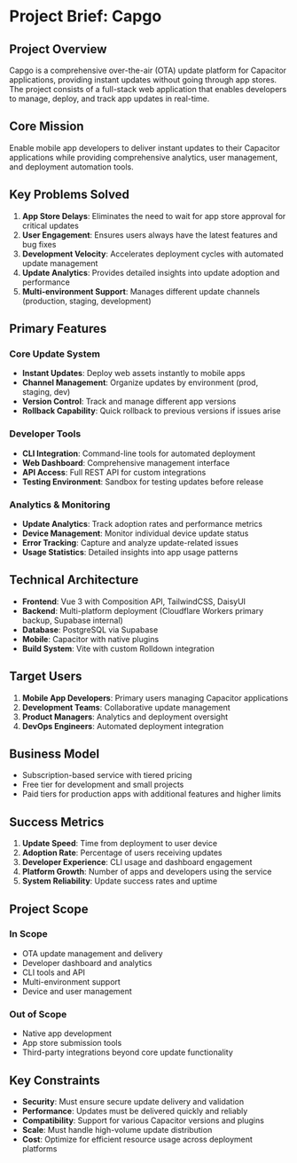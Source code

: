 # Project Brief: Capgo

## Project Overview

Capgo is a comprehensive over-the-air (OTA) update platform for Capacitor
applications, providing instant updates without going through app stores. The
project consists of a full-stack web application that enables developers to
manage, deploy, and track app updates in real-time.

## Core Mission

Enable mobile app developers to deliver instant updates to their Capacitor
applications while providing comprehensive analytics, user management, and
deployment automation tools.

## Key Problems Solved

1. **App Store Delays**: Eliminates the need to wait for app store approval for
   critical updates
2. **User Engagement**: Ensures users always have the latest features and bug
   fixes
3. **Development Velocity**: Accelerates deployment cycles with automated update
   management
4. **Update Analytics**: Provides detailed insights into update adoption and
   performance
5. **Multi-environment Support**: Manages different update channels (production,
   staging, development)

## Primary Features

### Core Update System

- **Instant Updates**: Deploy web assets instantly to mobile apps
- **Channel Management**: Organize updates by environment (prod, staging, dev)
- **Version Control**: Track and manage different app versions
- **Rollback Capability**: Quick rollback to previous versions if issues arise

### Developer Tools

- **CLI Integration**: Command-line tools for automated deployment
- **Web Dashboard**: Comprehensive management interface
- **API Access**: Full REST API for custom integrations
- **Testing Environment**: Sandbox for testing updates before release

### Analytics & Monitoring

- **Update Analytics**: Track adoption rates and performance metrics
- **Device Management**: Monitor individual device update status
- **Error Tracking**: Capture and analyze update-related issues
- **Usage Statistics**: Detailed insights into app usage patterns

## Technical Architecture

- **Frontend**: Vue 3 with Composition API, TailwindCSS, DaisyUI
- **Backend**: Multi-platform deployment (Cloudflare Workers primary backup,
  Supabase internal)
- **Database**: PostgreSQL via Supabase
- **Mobile**: Capacitor with native plugins
- **Build System**: Vite with custom Rolldown integration

## Target Users

1. **Mobile App Developers**: Primary users managing Capacitor applications
2. **Development Teams**: Collaborative update management
3. **Product Managers**: Analytics and deployment oversight
4. **DevOps Engineers**: Automated deployment integration

## Business Model

- Subscription-based service with tiered pricing
- Free tier for development and small projects
- Paid tiers for production apps with additional features and higher limits

## Success Metrics

1. **Update Speed**: Time from deployment to user device
2. **Adoption Rate**: Percentage of users receiving updates
3. **Developer Experience**: CLI usage and dashboard engagement
4. **Platform Growth**: Number of apps and developers using the service
5. **System Reliability**: Update success rates and uptime

## Project Scope

### In Scope

- OTA update management and delivery
- Developer dashboard and analytics
- CLI tools and API
- Multi-environment support
- Device and user management

### Out of Scope

- Native app development
- App store submission tools
- Third-party integrations beyond core update functionality

## Key Constraints

- **Security**: Must ensure secure update delivery and validation
- **Performance**: Updates must be delivered quickly and reliably
- **Compatibility**: Support for various Capacitor versions and plugins
- **Scale**: Must handle high-volume update distribution
- **Cost**: Optimize for efficient resource usage across deployment platforms
